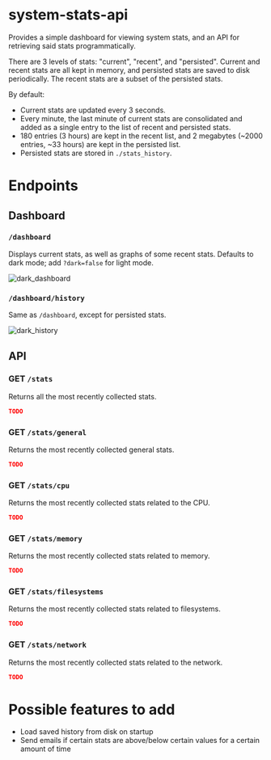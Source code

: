 # system-stats-api
Provides a simple dashboard for viewing system stats, and an API for retrieving said stats programmatically.

There are 3 levels of stats: "current", "recent", and "persisted". Current and recent stats are all kept in memory, and persisted stats are saved to disk periodically. The recent stats are a subset of the persisted stats.

By default:
* Current stats are updated every 3 seconds.
* Every minute, the last minute of current stats are consolidated and added as a single entry to the list of recent and persisted stats.
* 180 entries (3 hours) are kept in the recent list, and 2 megabytes (~2000 entries, ~33 hours) are kept in the persisted list.
* Persisted stats are stored in `./stats_history`.

# Endpoints

## Dashboard

### `/dashboard`
Displays current stats, as well as graphs of some recent stats. Defaults to dark mode; add `?dark=false` for light mode.

![dark_dashboard](https://user-images.githubusercontent.com/48834501/111235475-b7458880-85be-11eb-90a0-0c5d3de4d49b.png)

### `/dashboard/history`
Same as `/dashboard`, except for persisted stats.

![dark_history](https://user-images.githubusercontent.com/48834501/111235631-0be90380-85bf-11eb-8d27-e38435538b70.png)

## API

### GET `/stats`
Returns all the most recently collected stats.
```json
TODO
```

### GET `/stats/general`
Returns the most recently collected general stats.
```json
TODO
```

### GET `/stats/cpu`
Returns the most recently collected stats related to the CPU.
```json
TODO
```

### GET `/stats/memory`
Returns the most recently collected stats related to memory.
```json
TODO
```

### GET `/stats/filesystems`
Returns the most recently collected stats related to filesystems.
```json
TODO
```

### GET `/stats/network`
Returns the most recently collected stats related to the network.
```json
TODO
```

# Possible features to add
* Load saved history from disk on startup
* Send emails if certain stats are above/below certain values for a certain amount of time
